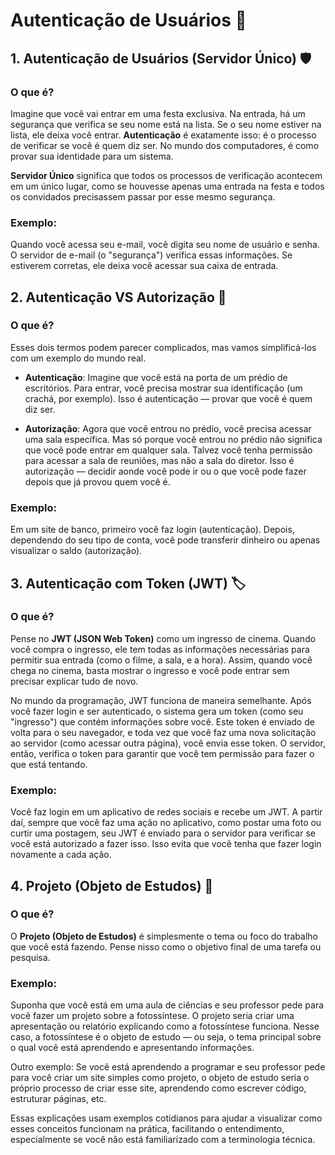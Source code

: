 # Autenticação de Usuários 🚀

## 1. Autenticação de Usuários (Servidor Único) 🛡️

### O que é?
Imagine que você vai entrar em uma festa exclusiva. Na entrada, há um segurança que verifica se seu nome está na lista. Se o seu nome estiver na lista, ele deixa você entrar. **Autenticação** é exatamente isso: é o processo de verificar se você é quem diz ser. No mundo dos computadores, é como provar sua identidade para um sistema.

**Servidor Único** significa que todos os processos de verificação acontecem em um único lugar, como se houvesse apenas uma entrada na festa e todos os convidados precisassem passar por esse mesmo segurança.

### Exemplo:
Quando você acessa seu e-mail, você digita seu nome de usuário e senha. O servidor de e-mail (o "segurança") verifica essas informações. Se estiverem corretas, ele deixa você acessar sua caixa de entrada.

## 2. Autenticação VS Autorização 🔐

### O que é?
Esses dois termos podem parecer complicados, mas vamos simplificá-los com um exemplo do mundo real.

- **Autenticação**: Imagine que você está na porta de um prédio de escritórios. Para entrar, você precisa mostrar sua identificação (um crachá, por exemplo). Isso é autenticação — provar que você é quem diz ser.

- **Autorização**: Agora que você entrou no prédio, você precisa acessar uma sala específica. Mas só porque você entrou no prédio não significa que você pode entrar em qualquer sala. Talvez você tenha permissão para acessar a sala de reuniões, mas não a sala do diretor. Isso é autorização — decidir aonde você pode ir ou o que você pode fazer depois que já provou quem você é.

### Exemplo:
Em um site de banco, primeiro você faz login (autenticação). Depois, dependendo do seu tipo de conta, você pode transferir dinheiro ou apenas visualizar o saldo (autorização).

## 3. Autenticação com Token (JWT) 🏷️

### O que é?
Pense no **JWT (JSON Web Token)** como um ingresso de cinema. Quando você compra o ingresso, ele tem todas as informações necessárias para permitir sua entrada (como o filme, a sala, e a hora). Assim, quando você chega no cinema, basta mostrar o ingresso e você pode entrar sem precisar explicar tudo de novo.

No mundo da programação, JWT funciona de maneira semelhante. Após você fazer login e ser autenticado, o sistema gera um token (como seu "ingresso") que contém informações sobre você. Este token é enviado de volta para o seu navegador, e toda vez que você faz uma nova solicitação ao servidor (como acessar outra página), você envia esse token. O servidor, então, verifica o token para garantir que você tem permissão para fazer o que está tentando.

### Exemplo:
Você faz login em um aplicativo de redes sociais e recebe um JWT. A partir daí, sempre que você faz uma ação no aplicativo, como postar uma foto ou curtir uma postagem, seu JWT é enviado para o servidor para verificar se você está autorizado a fazer isso. Isso evita que você tenha que fazer login novamente a cada ação.

## 4. Projeto (Objeto de Estudos) 🎯

### O que é?
O **Projeto (Objeto de Estudos)** é simplesmente o tema ou foco do trabalho que você está fazendo. Pense nisso como o objetivo final de uma tarefa ou pesquisa.

### Exemplo:
Suponha que você está em uma aula de ciências e seu professor pede para você fazer um projeto sobre a fotossíntese. O projeto seria criar uma apresentação ou relatório explicando como a fotossíntese funciona. Nesse caso, a fotossíntese é o objeto de estudo — ou seja, o tema principal sobre o qual você está aprendendo e apresentando informações.

Outro exemplo:
Se você está aprendendo a programar e seu professor pede para você criar um site simples como projeto, o objeto de estudo seria o próprio processo de criar esse site, aprendendo como escrever código, estruturar páginas, etc.

Essas explicações usam exemplos cotidianos para ajudar a visualizar como esses conceitos funcionam na prática, facilitando o entendimento, especialmente se você não está familiarizado com a terminologia técnica.
